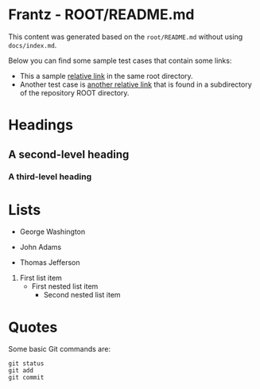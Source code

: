 # Frantz - ROOT/README.md

This content was generated based on the `root/README.md` without using `docs/index.md`.

Below you can find some sample test cases that contain some links:

- This a sample [relative link](relative_link.md) in the same root directory.
- Another test case is [another relative link](sub/sub_relative_link.md) that is found in a subdirectory of the repository ROOT directory.

# Headings
## A second-level heading
### A third-level heading

# Lists
- George Washington
* John Adams
+ Thomas Jefferson

1. First list item
   - First nested list item
     - Second nested list item

# Quotes
Some basic Git commands are:
```
git status
git add
git commit
```
